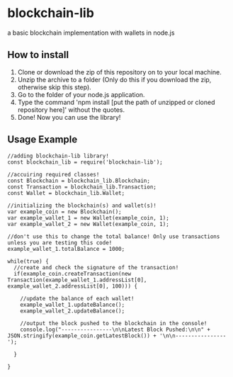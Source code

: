 # blockchain-lib
a basic blockchain implementation with wallets in node.js

<h2>How to install</h2>

1. Clone or download the zip of this repository on to your local machine.
2. Unzip the archive to a folder (Only do this if you download the zip, otherwise skip this step).
3. Go to the folder of your node.js application.
4. Type the command 'npm install [put the path of unzipped or cloned repository here]' without the quotes.
5. Done! Now you can use the library!

<h2>Usage Example</h2>

    //adding blockchain-lib library!
    const blockchain_lib = require('blockchain-lib');

    //accuiring required classes!
    const Blockchain = blockchain_lib.Blockchain;
    const Transaction = blockchain_lib.Transaction;
    const Wallet = blockchain_lib.Wallet;

    //initializing the blockchain(s) and wallet(s)!
    var example_coin = new Blockchain();
    var example_wallet_1 = new Wallet(example_coin, 1);
    var example_wallet_2 = new Wallet(example_coin, 1);

    //don't use this to change the total balance! Only use transactions unless you are testing this code!
    example_wallet_1.totalBalance = 1000;

    while(true) {
      //create and check the signature of the transaction!
      if(example_coin.createTransaction(new Transaction(example_wallet_1.addressList[0], example_wallet_2.addressList[0], 100))) {
        
        //update the balance of each wallet!
        example_wallet_1.updateBalance();
        example_wallet_2.updateBalance();
        
        //output the block pushed to the blockchain in the console!
        console.log("----------------\n\nLatest Block Pushed:\n\n" + JSON.stringify(example_coin.getLatestBlock()) + '\n\n----------------');

      }

    }
